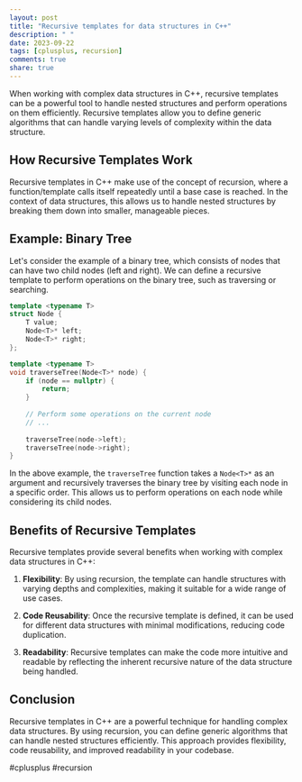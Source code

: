 ```yaml
---
layout: post
title: "Recursive templates for data structures in C++"
description: " "
date: 2023-09-22
tags: [cplusplus, recursion]
comments: true
share: true
---
```


When working with complex data structures in C++, recursive templates can be a powerful tool to handle nested structures and perform operations on them efficiently. Recursive templates allow you to define generic algorithms that can handle varying levels of complexity within the data structure.

## How Recursive Templates Work

Recursive templates in C++ make use of the concept of recursion, where a function/template calls itself repeatedly until a base case is reached. In the context of data structures, this allows us to handle nested structures by breaking them down into smaller, manageable pieces.

## Example: Binary Tree

Let's consider the example of a binary tree, which consists of nodes that can have two child nodes (left and right). We can define a recursive template to perform operations on the binary tree, such as traversing or searching.

```cpp
template <typename T>
struct Node {
    T value;
    Node<T>* left;
    Node<T>* right;
};

template <typename T>
void traverseTree(Node<T>* node) {
    if (node == nullptr) {
        return;
    }
    
    // Perform some operations on the current node
    // ...
    
    traverseTree(node->left);
    traverseTree(node->right);
}
```

In the above example, the `traverseTree` function takes a `Node<T>*` as an argument and recursively traverses the binary tree by visiting each node in a specific order. This allows us to perform operations on each node while considering its child nodes.

## Benefits of Recursive Templates

Recursive templates provide several benefits when working with complex data structures in C++:

1. **Flexibility**: By using recursion, the template can handle structures with varying depths and complexities, making it suitable for a wide range of use cases.

2. **Code Reusability**: Once the recursive template is defined, it can be used for different data structures with minimal modifications, reducing code duplication.

3. **Readability**: Recursive templates can make the code more intuitive and readable by reflecting the inherent recursive nature of the data structure being handled.

## Conclusion

Recursive templates in C++ are a powerful technique for handling complex data structures. By using recursion, you can define generic algorithms that can handle nested structures efficiently. This approach provides flexibility, code reusability, and improved readability in your codebase.

#cplusplus #recursion